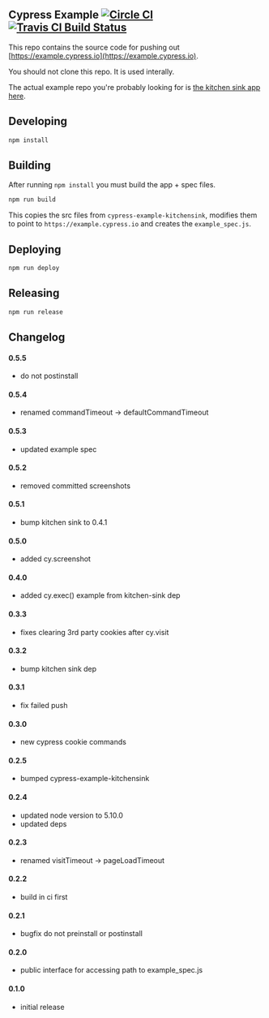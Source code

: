 ## Cypress Example [![Circle CI](https://circleci.com/gh/cypress-io/cypress-core-example.svg?style=svg)](https://circleci.com/gh/cypress-io/cypress-core-example) [![Travis CI Build Status](https://travis-ci.org/cypress-io/cypress-core-example.svg?branch=master)](https://travis-ci.org/cypress-io/cypress-core-example)

This repo contains the source code for pushing out [https://example.cypress.io](https://example.cypress.io).

You should not clone this repo. It is used interally.

The actual example repo you're probably looking for is [the kitchen sink app here](https://github.com/cypress-io/cypress-example-kitchensink).

## Developing

```bash
npm install
```

## Building

After running `npm install` you must build the app + spec files.

```bash
npm run build
```

This copies the src files from `cypress-example-kitchensink`, modifies them to point to `https://example.cypress.io` and creates the `example_spec.js`.

## Deploying

```bash
npm run deploy
```

## Releasing

```bash
npm run release
```

## Changelog

#### 0.5.5
- do not postinstall

#### 0.5.4
- renamed commandTimeout -> defaultCommandTimeout

#### 0.5.3
- updated example spec

#### 0.5.2
- removed committed screenshots

#### 0.5.1
- bump kitchen sink to 0.4.1

#### 0.5.0
- added cy.screenshot

#### 0.4.0
- added cy.exec() example from kitchen-sink dep

#### 0.3.3
- fixes clearing 3rd party cookies after cy.visit

#### 0.3.2
- bump kitchen sink dep

#### 0.3.1
- fix failed push

#### 0.3.0
- new cypress cookie commands

#### 0.2.5
- bumped cypress-example-kitchensink

#### 0.2.4
- updated node version to 5.10.0
- updated deps

#### 0.2.3
- renamed visitTimeout -> pageLoadTimeout

#### 0.2.2
- build in ci first

#### 0.2.1
- bugfix do not preinstall or postinstall

#### 0.2.0
- public interface for accessing path to example_spec.js

#### 0.1.0
- initial release
